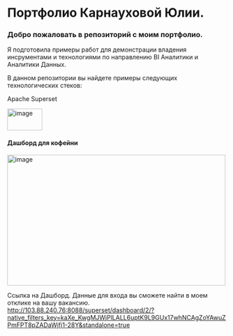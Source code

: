 # Портфолио Карнауховой Юлии.

### Добро пожаловать в репозиторий с моим портфолио.

Я подготовила примеры работ для демонстрации владения инсрументами и технологиями по направлению BI Аналитики и Аналитики Данных.

В данном репозитории вы найдете примеры следующих технологических стеков:

Apache Superset

<img width="80" height="50" alt="image" src="https://github.com/user-attachments/assets/22e63fd2-27c8-48e9-a314-8c01b402c9e0" />



#### Дашборд для кофейни
<img width="500" height="300" alt="image" src="https://github.com/user-attachments/assets/6e179a4f-c32c-4164-b11d-13fa2b4baa33" />


Ссылка на Дашборд. 
Данные для входа вы сможете найти в моем отклике на вашу вакансию.
<http://103.88.240.76:8088/superset/dashboard/2/?native_filters_key=kaXe_KwgMJWjPlLALL6uptK9L9GUx17whNCAgZoYAwuZPmFPT8pZADaWjfi1-28Y&standalone=true>
